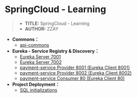 # SpringCloud - Learning

>- **TITLE:** SpringCloud - Learning
>- **AUTHOR:** ZZAY

- **Commons：**
  - [api-commons](https://gitee.com/zzay0132/spring-cloud-learning/tree/master/cloud-api-commons)
- **Eureka - Service Registry & Discovery：**
  - [Eureka Server 7001](https://gitee.com/zzay0132/spring-cloud-learning/tree/master/cloud-eureka-server7001)
  - [Eureka Server 7002](https://gitee.com/zzay0132/spring-cloud-learning/tree/master/cloud-eureka-server7002)
  - [payment-service Provider 8001 (Eureka Client 8001)](https://gitee.com/zzay0132/spring-cloud-learning/tree/master/cloud-provider-payment8001)
  - [payment-service Provider 8002 (Eureka Client 8002)](https://gitee.com/zzay0132/spring-cloud-learning/tree/master/cloud-provider-payment8002)
  - [payment-service Consumer 80 (Eureka Client 80)](https://gitee.com/zzay0132/spring-cloud-learning/tree/master/cloud-consumer-order80)
- **Project Deployment：**
  - [SQL initializations](https://gitee.com/zzay0132/spring-cloud-learning/tree/master/docs/sql)

